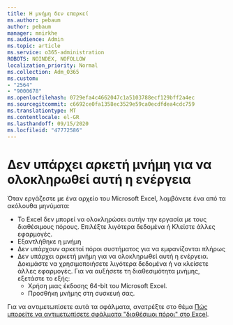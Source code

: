 ```yaml
---
title: Η μνήμη δεν επαρκεί
ms.author: pebaum
author: pebaum
manager: mnirkhe
ms.audience: Admin
ms.topic: article
ms.service: o365-administration
ROBOTS: NOINDEX, NOFOLLOW
localization_priority: Normal
ms.collection: Adm_O365
ms.custom:
- "2564"
- "9000678"
ms.openlocfilehash: 0729efa4c4662047c1a5103788ecf129bff2a4ec
ms.sourcegitcommit: c6692ce0fa1358ec3529e59ca0ecdfdea4cdc759
ms.translationtype: MT
ms.contentlocale: el-GR
ms.lasthandoff: 09/15/2020
ms.locfileid: "47772586"
---
```

# <a name="there-isnt-enough-memory-to-complete-this-action"></a>Δεν υπάρχει αρκετή μνήμη για να ολοκληρωθεί αυτή η ενέργεια

Όταν εργάζεστε με ένα αρχείο του Microsoft Excel, λαμβάνετε ένα από τα ακόλουθα μηνύματα:

- Το Excel δεν μπορεί να ολοκληρώσει αυτήν την εργασία με τους διαθέσιμους πόρους. Επιλέξτε λιγότερα δεδομένα ή Κλείστε άλλες εφαρμογές.
- Εξαντλήθηκε η μνήμη
- Δεν υπάρχουν αρκετοί πόροι συστήματος για να εμφανίζονται πλήρως
- Δεν υπάρχει αρκετή μνήμη για να ολοκληρωθεί αυτή η ενέργεια. Δοκιμάστε να χρησιμοποιήσετε λιγότερα δεδομένα ή να κλείσετε άλλες εφαρμογές. Για να αυξήσετε τη διαθεσιμότητα μνήμης, εξετάστε το εξής: 
    - Χρήση μιας έκδοσης 64-bit του Microsoft Excel.
    - Προσθήκη μνήμης στη συσκευή σας.

Για να αντιμετωπίσετε αυτά τα σφάλματα, ανατρέξτε στο θέμα [Πώς μπορείτε να αντιμετωπίσετε σφάλματα "διαθέσιμοι πόροι" στο Excel](https://docs.microsoft.com/office/troubleshoot/excel/available-resources-errors).